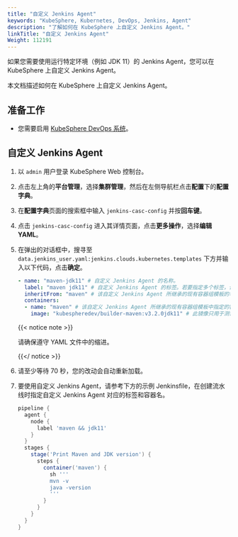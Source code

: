 ```yaml
---
title: "自定义 Jenkins Agent"
keywords: "KubeSphere, Kubernetes, DevOps, Jenkins, Agent"
description: "了解如何在 KubeSphere 上自定义 Jenkins Agent。"
linkTitle: "自定义 Jenkins Agent"
Weight: 112191
---
```


如果您需要使用运行特定环境（例如 JDK 11）的 Jenkins Agent，您可以在 KubeSphere 上自定义 Jenkins Agent。

本文档描述如何在 KubeSphere 上自定义 Jenkins Agent。

## 准备工作

- 您需要启用 [KubeSphere DevOps 系统](../../../../pluggable-components/devops/)。

## 自定义 Jenkins Agent

1. 以 `admin` 用户登录 KubeSphere Web 控制台。

2. 点击左上角的**平台管理**，选择**集群管理**，然后在左侧导航栏点击**配置**下的**配置字典**。

3. 在**配置字典**页面的搜索框中输入 `jenkins-casc-config` 并按**回车键**。

4. 点击 `jenkins-casc-config` 进入其详情页面，点击**更多操作**，选择**编辑 YAML**。

5. 在弹出的对话框中，搜寻至 `data.jenkins_user.yaml:jenkins.clouds.kubernetes.templates` 下方并输入以下代码，点击**确定**。

   ```yaml
   - name: "maven-jdk11" # 自定义 Jenkins Agent 的名称。
     label: "maven jdk11" # 自定义 Jenkins Agent 的标签。若要指定多个标签，请用空格来分隔标签。
     inheritFrom: "maven" # 该自定义 Jenkins Agent 所继承的现有容器组模板的名称。
     containers:
     - name: "maven" # 该自定义 Jenkins Agent 所继承的现有容器组模板中指定的容器名称。
       image: "kubespheredev/builder-maven:v3.2.0jdk11" # 此镜像只用于测试。您可以使用自己的镜像。
   ```

   {{< notice note >}}

   请确保遵守 YAML 文件中的缩进。

   {{</ notice >}}

6. 请至少等待 70 秒，您的改动会自动重新加载。

7. 要使用自定义 Jenkins Agent，请参考下方的示例 Jenkinsfile，在创建流水线时指定自定义 Jenkins Agent 对应的标签和容器名。

   ```groovy
   pipeline {
     agent {
       node {
         label 'maven && jdk11'
       }
     }
     stages {
       stage('Print Maven and JDK version') {
         steps {
           container('maven') {
             sh '''
             mvn -v
             java -version
             '''
           }
         }
       }
     }
   }
   ```

   
